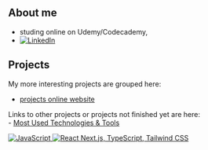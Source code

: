 ## About me
- studing online on Udemy/Codecademy, 
- [![LinkedIn][linkedin-shield]][linkedin-url]

## Projects
My more interesting projects are grouped here: 
- <a href="https://spatulatom.github.io/projects-online/" target="_blank"> projects online website</a>
</b>
Links to other projects  or projects not finished yet are here:
<br/>
- <a href="https://github.com/spatulatom/nextjs-wordle-new-york-times-game#readme" target="_blank> imitation of Wordle, popular guessing game </a>
   


## Most Used Technologies & Tools
![JavaScript](https://img.shields.io/badge/-JavaScript-black?style=flat-square&logo=javascript)
![React](https://img.shields.io/badge/-React-black?style=flat-square&logo=react)
Next.js, TypeScript, Tailwind CSS


<!-- MARKDOWN LINKS & IMAGES -->

[linkedin-shield]: https://img.shields.io/badge/-LinkedIn-black.svg?style=for-the-badge&logo=linkedin&colorB=555
[linkedin-url]: https://www.linkedin.com/in/tomasz-s-069249244/
